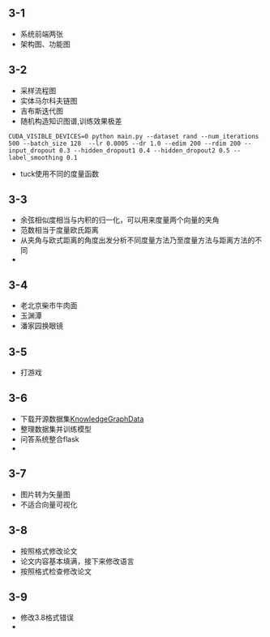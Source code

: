 ## 3-1

* 系统前端两张
* 架构图、功能图

## 3-2

* 采样流程图
* 实体马尔科夫链图
* 吉布斯迭代图
* 随机构造知识图谱,训练效果极差

```shell
CUDA_VISIBLE_DEVICES=0 python main.py --dataset rand --num_iterations 500 --batch_size 128  --lr 0.0005 --dr 1.0 --edim 200 --rdim 200 --input_dropout 0.3 --hidden_dropout1 0.4 --hidden_dropout2 0.5 --label_smoothing 0.1

```

* tuck使用不同的度量函数

## 3-3

* 余弦相似度相当与内积的归一化，可以用来度量两个向量的夹角
* 范数相当于度量欧氏距离
* 从夹角与欧式距离的角度出发分析不同度量方法乃至度量方法与距离方法的不同
* 

## 3-4

* 老北京柴市牛肉面
* 玉渊潭
* 潘家园换眼镜

## 3-5

* 打游戏

## 3-6

* 下载开源数据集[KnowledgeGraphData](https://github.com/ownthink/KnowledgeGraphData)
* 整理数据集并训练模型
* 问答系统整合flask
* 

## 3-7

* 图片转为矢量图
* 不适合向量可视化

## 3-8

* 按照格式修改论文
* 论文内容基本填满，接下来修改语言
* 按照格式检查修改论文

## 3-9

* 修改3.8格式错误
* 
